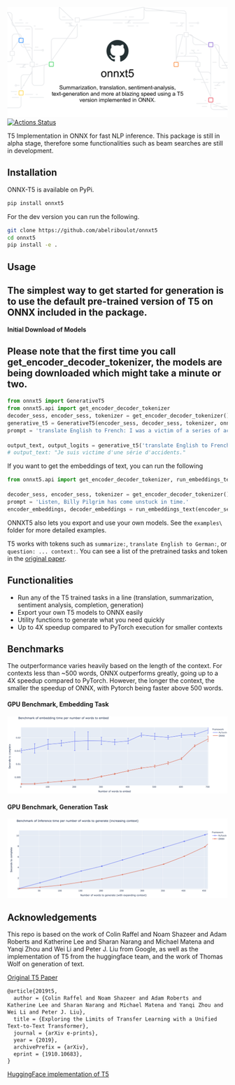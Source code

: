 ![ONNX T5](https://github.com/abelriboulot/onnxt5/blob/master/data/social_preview.png?raw=true)
[![Actions Status](https://github.com/abelriboulot/onnxt5/workflows/Tests/badge.svg)](https://github.com/abelriboulot/onnxt5/actions)

T5 Implementation in ONNX for fast NLP inference. This package is still in alpha
stage, therefore some functionalities such as beam searches are still in development.

## Installation
ONNX-T5 is available on PyPi.
```bash
pip install onnxt5
```

For the dev version you can run the following.
```bash
git clone https://github.com/abelriboulot/onnxt5
cd onnxt5
pip install -e .
```

## Usage
The simplest way to get started for generation is to use the default pre-trained
version of T5 on ONNX included in the package.
---
**Initial Download of Models**

Please note that the first time you call get_encoder_decoder_tokenizer, the models are
being downloaded which might take a minute or two.
---
```python
from onnxt5 import GenerativeT5
from onnxt5.api import get_encoder_decoder_tokenizer
decoder_sess, encoder_sess, tokenizer = get_encoder_decoder_tokenizer()
generative_t5 = GenerativeT5(encoder_sess, decoder_sess, tokenizer, onnx=True)
prompt = 'translate English to French: I was a victim of a series of accidents.'

output_text, output_logits = generative_t5('translate English to French: I was a victim of a series of accidents.', 16, temperature=0.)
# output_text: "Je suis victime d'une série d'accidents."
```

If you want to get the embeddings of text, you can run the following
```python
from onnxt5.api import get_encoder_decoder_tokenizer, run_embeddings_text

decoder_sess, encoder_sess, tokenizer = get_encoder_decoder_tokenizer()
prompt = 'Listen, Billy Pilgrim has come unstuck in time.'
encoder_embeddings, decoder_embeddings = run_embeddings_text(encoder_sess, decoder_sess, tokenizer, prompt)
```

ONNXT5 also lets you export and use your own models. See the `examples\` folder for more detailed examples.

T5 works with tokens such as `summarize:`, `translate English to German:`, or `question: ... context:`. You can see a 
list of the pretrained tasks and token in the [original paper](https://arxiv.org/pdf/1910.10683.pdf).

## Functionalities
* Run any of the T5 trained tasks in a line (translation, summarization, sentiment analysis, completion, generation)
* Export your own T5 models to ONNX easily
* Utility functions to generate what you need quickly
* Up to 4X speedup compared to PyTorch execution for smaller contexts

## Benchmarks
The outperformance varies heavily based on the length of the context. For contexts less than ~500 words,
ONNX outperforms greatly, going up to a 4X speedup compared to PyTorch. However, the longer the context, the smaller the 
speedup of ONNX, with Pytorch being faster above 500 words.

#### GPU Benchmark, Embedding Task

![Benchmark Embedding](https://github.com/abelriboulot/onnxt5/blob/master/data/Embedding_benchmark.png?raw=true)
#### GPU Benchmark, Generation Task

![Benchmark Generation](https://github.com/abelriboulot/onnxt5/blob/master/data/Generation_benchmark.png?raw=true)

## Acknowledgements
This repo is based on the work of Colin Raffel and Noam Shazeer and Adam Roberts and Katherine Lee and Sharan Narang and 
Michael Matena and Yanqi Zhou and Wei Li and Peter J. Liu from Google, as well as the implementation of T5 from the 
huggingface team, and the work of Thomas Wolf on generation of text.

[Original T5 Paper](https://arxiv.org/pdf/1910.10683.pdf)
```
@article{2019t5,
  author = {Colin Raffel and Noam Shazeer and Adam Roberts and Katherine Lee and Sharan Narang and Michael Matena and Yanqi Zhou and Wei Li and Peter J. Liu},
  title = {Exploring the Limits of Transfer Learning with a Unified Text-to-Text Transformer},
  journal = {arXiv e-prints},
  year = {2019},
  archivePrefix = {arXiv},
  eprint = {1910.10683},
}
```

[HuggingFace implementation of T5](https://huggingface.co/transformers/model_doc/t5.html)
